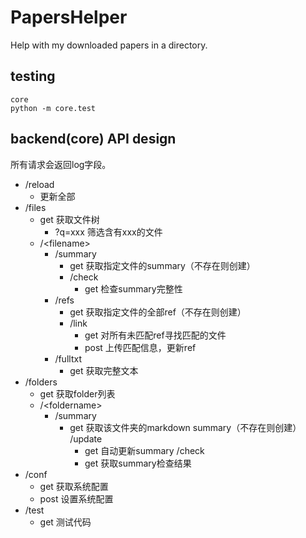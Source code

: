 # PapersHelper
Help with my downloaded papers in a directory.

## testing
```
core
python -m core.test
```

## backend(core) API design
所有请求会返回log字段。

- /reload
    - 更新全部
- /files
    - get 获取文件树
        - ?q=xxx 筛选含有xxx的文件
    - /\<filename\>
        - /summary
            - get 获取指定文件的summary（不存在则创建）
            - /check
                - get 检查summary完整性
        - /refs
            - get 获取指定文件的全部ref（不存在则创建）
            - /link
                - get 对所有未匹配ref寻找匹配的文件
                - post 上传匹配信息，更新ref
        - /fulltxt
            - get 获取完整文本
- /folders
    - get 获取folder列表
    - /\<foldername\>
        - /summary
            - get 获取该文件夹的markdown summary（不存在则创建）
            /update
                - get 自动更新summary
            /check
                - get 获取summary检查结果
- /conf
    - get 获取系统配置
    - post 设置系统配置
- /test
    - get 测试代码


